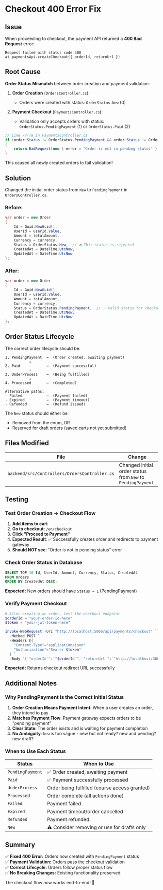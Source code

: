 # Checkout 400 Error Fix

## Issue
When proceeding to checkout, the payment API returned a **400 Bad Request** error:

```
Request failed with status code 400
at paymentsApi.createCheckout({ orderId, returnUrl })
```

## Root Cause
**Order Status Mismatch** between order creation and payment validation:

1. **Order Creation** (`OrdersController.cs`):
   - Orders were created with status: `OrderStatus.New` (0)

2. **Payment Checkout** (`PaymentsController.cs`):
   - Validation only accepts orders with status: `OrderStatus.PendingPayment` (1) or `OrderStatus.Paid` (2)

```csharp
// Line 77-79 in PaymentsController.cs
if (order.Status != OrderStatus.PendingPayment && order.Status != OrderStatus.Paid)
{
    return BadRequest(new { error = "Order is not in pending status" });
}
```

This caused all newly created orders to fail validation!

## Solution
Changed the initial order status from `New` to `PendingPayment` in `OrdersController.cs`.

### Before:
```csharp
var order = new Order
{
    Id = Guid.NewGuid(),
    UserId = userId.Value,
    Amount = totalAmount,
    Currency = currency,
    Status = OrderStatus.New,  // ❌ This status is rejected
    CreatedAt = DateTime.UtcNow,
    UpdatedAt = DateTime.UtcNow
};
```

### After:
```csharp
var order = new Order
{
    Id = Guid.NewGuid(),
    UserId = userId.Value,
    Amount = totalAmount,
    Currency = currency,
    Status = OrderStatus.PendingPayment,  // ✅ Valid status for checkout
    CreatedAt = DateTime.UtcNow,
    UpdatedAt = DateTime.UtcNow
};
```

## Order Status Lifecycle

The correct order lifecycle should be:

```
1. PendingPayment  →  (Order created, awaiting payment)
           ↓
2. Paid            →  (Payment successful)
           ↓
3. UnderProcess    →  (Being fulfilled)
           ↓
4. Processed       →  (Completed)

Alternative paths:
- Failed           →  (Payment failed)
- Expired          →  (Payment timeout)
- Refunded         →  (Refund issued)
```

The `New` status should either be:
- Removed from the enum, OR
- Reserved for draft orders (saved carts not yet submitted)

## Files Modified

| File | Change |
|------|--------|
| `backend/src/Controllers/OrdersController.cs` | Changed initial order status from `New` to `PendingPayment` |

## Testing

### Test Order Creation → Checkout Flow

1. **Add items to cart**
2. **Go to checkout**: `/en/checkout`
3. **Click "Proceed to Payment"**
4. **Expected Result**: ✅ Successfully creates order and redirects to payment gateway
5. **Should NOT see**: "Order is not in pending status" error

### Check Order Status in Database

```sql
SELECT TOP 10 Id, UserId, Amount, Currency, Status, CreatedAt
FROM Orders
ORDER BY CreatedAt DESC;
```

**Expected:** New orders should have `Status = 1` (PendingPayment)

### Verify Payment Checkout

```powershell
# After creating an order, test the checkout endpoint
$orderId = "your-order-id-here"
$token = "your-jwt-token-here"

Invoke-WebRequest -Uri "http://localhost:5000/api/payments/checkout" `
  -Method POST `
  -Headers @{
    "Content-Type"="application/json"
    "Authorization"="Bearer $token"
  } `
  -Body "{`"orderId`":`"$orderId`",`"returnUrl`":`"http://localhost:3000/en/checkout/success`"}"
```

**Expected:** Returns checkout redirect URL successfully

## Additional Notes

### Why PendingPayment is the Correct Initial Status

1. **Order Creation Means Payment Intent**: When a user creates an order, they intend to pay
2. **Matches Payment Flow**: Payment gateway expects orders to be "pending payment"
3. **Clear State**: The order exists and is waiting for payment completion
4. **No Ambiguity**: `New` is too vague - new but not ready? new and pending? new draft?

### When to Use Each Status

| Status | When to Use |
|--------|-------------|
| `PendingPayment` | ✅ Order created, awaiting payment |
| `Paid` | ✅ Payment successfully processed |
| `UnderProcess` | Order being fulfilled (course access granted) |
| `Processed` | Order complete (all actions done) |
| `Failed` | Payment failed |
| `Expired` | Payment timeout/order cancelled |
| `Refunded` | Payment refunded |
| `New` | ⚠️ Consider removing or use for drafts only |

## Summary

✅ **Fixed 400 Error:** Orders now created with `PendingPayment` status  
✅ **Payment Validation:** Orders pass the checkout validation  
✅ **Correct Lifecycle:** Orders follow proper status flow  
✅ **No Breaking Changes:** Existing functionality preserved  

The checkout flow now works end-to-end! 🎉

